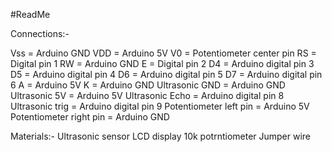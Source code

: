 #ReadMe

Connections:-

Vss = Arduino GND
VDD = Arduino 5V
V0 = Potentiometer center pin
RS = Digital pin  1
RW = Arduino GND
E = Digital pin 2
D4 = Arduino digital pin 3
D5  = Arduino digital pin 4
D6 = Arduino digital pin 5
D7 = Arduino digital pin 6
A = Arduino  5V
K = Arduino GND
Ultrasonic GND = Arduino GND
Ultrasonic 5V = Arduino 5V
Ultrasonic Echo = Arduino digital pin 8
Ultrasonic trig =  Arduino digital pin 9
Potentiometer left pin = Arduino 5V
Potentiometer right pin = Arduino GND

Materials:-
Ultrasonic sensor
LCD display
10k potrntiometer
Jumper wire
